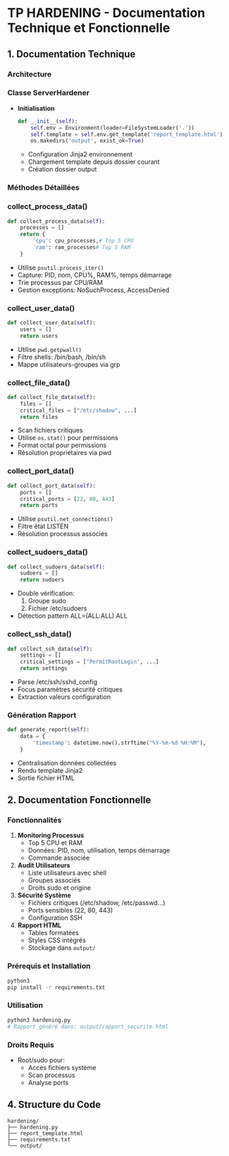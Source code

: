 # TP HARDENING - Documentation Technique et Fonctionnelle

## 1. Documentation Technique

### Architecture

### Classe ServerHardener

- **Initialisation**
    
    ```python
    def __init__(self):
        self.env = Environment(loader=FileSystemLoader('.'))
        self.template = self.env.get_template('report_template.html')
        os.makedirs('output', exist_ok=True)
    
    ```
    
    - Configuration Jinja2 environnement
    - Chargement template depuis dossier courant
    - Création dossier output

### Méthodes Détaillées

### collect_process_data()

```python
def collect_process_data(self):
    processes = []
    return {
        'cpu': cpu_processes,# Top 5 CPU
        'ram': ram_processes# Top 5 RAM
    }

```

- Utilise `psutil.process_iter()`
- Capture: PID, nom, CPU%, RAM%, temps démarrage
- Trie processus par CPU/RAM
- Gestion exceptions: NoSuchProcess, AccessDenied

### collect_user_data()

```python
def collect_user_data(self):
    users = []
    return users
```

- Utilise `pwd.getpwall()`
- Filtre shells: /bin/bash, /bin/sh
- Mappe utilisateurs-groupes via grp

### collect_file_data()

```python
def collect_file_data(self):
    files = []
    critical_files = ["/etc/shadow", ...]
    return files
```

- Scan fichiers critiques
- Utilise `os.stat()` pour permissions
- Format octal pour permissions
- Résolution propriétaires via pwd

### collect_port_data()

```python
def collect_port_data(self):
    ports = []
    critical_ports = [22, 80, 443]
    return ports
```

- Utilise `psutil.net_connections()`
- Filtre état LISTEN
- Résolution processus associés

### collect_sudoers_data()

```python
def collect_sudoers_data(self):
    sudoers = []
    return sudoers
```

- Double vérification:
    1. Groupe sudo
    2. Fichier /etc/sudoers
- Détection pattern ALL=(ALL:ALL) ALL

### collect_ssh_data()

```python
def collect_ssh_data(self):
    settings = []
    critical_settings = ["PermitRootLogin", ...]
    return settings

```

- Parse /etc/ssh/sshd_config
- Focus paramètres sécurité critiques
- Extraction valeurs configuration

### Génération Rapport

```python
def generate_report(self):
    data = {
        'timestamp': datetime.now().strftime("%Y-%m-%d %H:%M"),
    }
```

- Centralisation données collectées
- Rendu template Jinja2
- Sortie fichier HTML

## 2. Documentation Fonctionnelle

### Fonctionnalités

1. **Monitoring Processus**
    - Top 5 CPU et RAM
    - Données: PID, nom, utilisation, temps démarrage
    - Commande associée
2. **Audit Utilisateurs**
    - Liste utilisateurs avec shell
    - Groupes associés
    - Droits sudo et origine
3. **Sécurité Système**
    - Fichiers critiques (/etc/shadow, /etc/passwd...)
    - Ports sensibles (22, 80, 443)
    - Configuration SSH
4. **Rapport HTML**
    - Tables formatées
    - Styles CSS intégrés
    - Stockage dans `output/`

### Prérequis et Installation

```bash
python3 
pip install -r requirements.txt
```

### Utilisation

```bash
python3 hardening.py
# Rapport généré dans: output/rapport_securite.html
```

### Droits Requis

- Root/sudo pour:
    - Accès fichiers système
    - Scan processus
    - Analyse ports

## 4. Structure du Code

```
hardening/
├── hardening.py
├── report_template.html
├── requirements.txt
└── output/
```